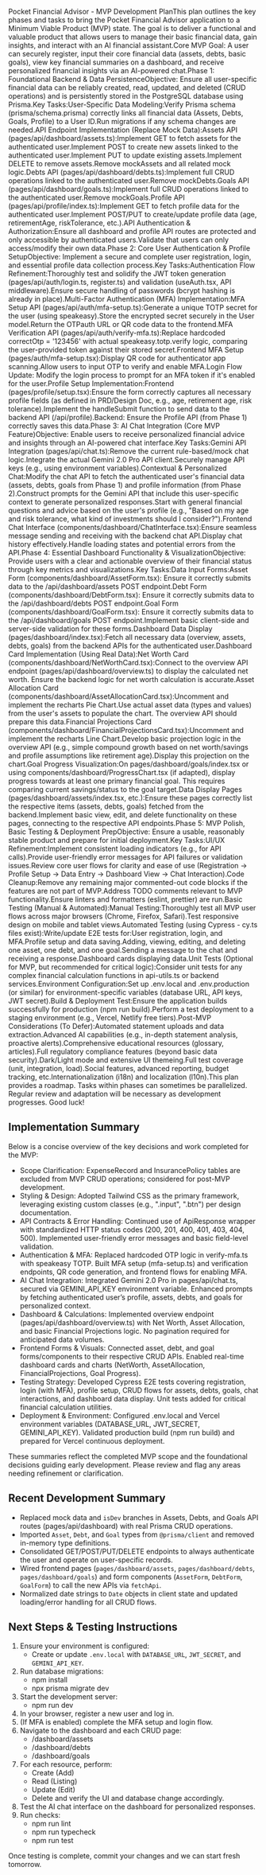 Pocket Financial Advisor - MVP Development PlanThis plan outlines the key phases and tasks to bring the Pocket Financial Advisor application to a Minimum Viable Product (MVP) state. The goal is to deliver a functional and valuable product that allows users to manage their basic financial data, gain insights, and interact with an AI financial assistant.Core MVP Goal: A user can securely register, input their core financial data (assets, debts, basic goals), view key financial summaries on a dashboard, and receive personalized financial insights via an AI-powered chat.Phase 1: Foundational Backend & Data PersistenceObjective: Ensure all user-specific financial data can be reliably created, read, updated, and deleted (CRUD operations) and is persistently stored in the PostgreSQL database using Prisma.Key Tasks:User-Specific Data Modeling:Verify Prisma schema (prisma/schema.prisma) correctly links all financial data (Assets, Debts, Goals, Profile) to a User ID.Run migrations if any schema changes are needed.API Endpoint Implementation (Replace Mock Data):Assets API (pages/api/dashboard/assets.ts):Implement GET to fetch assets for the authenticated user.Implement POST to create new assets linked to the authenticated user.Implement PUT to update existing assets.Implement DELETE to remove assets.Remove mockAssets and all related mock logic.Debts API (pages/api/dashboard/debts.ts):Implement full CRUD operations linked to the authenticated user.Remove mockDebts.Goals API (pages/api/dashboard/goals.ts):Implement full CRUD operations linked to the authenticated user.Remove mockGoals.Profile API (pages/api/profile/index.ts):Implement GET to fetch profile data for the authenticated user.Implement POST/PUT to create/update profile data (age, retirementAge, riskTolerance, etc.).API Authentication & Authorization:Ensure all dashboard and profile API routes are protected and only accessible by authenticated users.Validate that users can only access/modify their own data.Phase 2: Core User Authentication & Profile SetupObjective: Implement a secure and complete user registration, login, and essential profile data collection process.Key Tasks:Authentication Flow Refinement:Thoroughly test and solidify the JWT token generation (pages/api/auth/login.ts, register.ts) and validation (useAuth.tsx, API middleware).Ensure secure handling of passwords (bcrypt hashing is already in place).Multi-Factor Authentication (MFA) Implementation:MFA Setup API (pages/api/auth/mfa-setup.ts):Generate a unique TOTP secret for the user (using speakeasy).Store the encrypted secret securely in the User model.Return the OTPauth URL or QR code data to the frontend.MFA Verification API (pages/api/auth/verify-mfa.ts):Replace hardcoded correctOtp = '123456' with actual speakeasy.totp.verify logic, comparing the user-provided token against their stored secret.Frontend MFA Setup (pages/auth/mfa-setup.tsx):Display QR code for authenticator app scanning.Allow users to input OTP to verify and enable MFA.Login Flow Update: Modify the login process to prompt for an MFA token if it's enabled for the user.Profile Setup Implementation:Frontend (pages/profile/setup.tsx):Ensure the form correctly captures all necessary profile fields (as defined in PRD/Design Doc, e.g., age, retirement age, risk tolerance).Implement the handleSubmit function to send data to the backend API (/api/profile).Backend: Ensure the Profile API (from Phase 1) correctly saves this data.Phase 3: AI Chat Integration (Core MVP Feature)Objective: Enable users to receive personalized financial advice and insights through an AI-powered chat interface.Key Tasks:Gemini API Integration (pages/api/chat.ts):Remove the current rule-based/mock chat logic.Integrate the actual Gemini 2.0 Pro API client.Securely manage API keys (e.g., using environment variables).Contextual & Personalized Chat:Modify the chat API to fetch the authenticated user's financial data (assets, debts, goals from Phase 1) and profile information (from Phase 2).Construct prompts for the Gemini API that include this user-specific context to generate personalized responses.Start with general financial questions and advice based on the user's profile (e.g., "Based on my age and risk tolerance, what kind of investments should I consider?").Frontend Chat Interface (components/dashboard/ChatInterface.tsx):Ensure seamless message sending and receiving with the backend chat API.Display chat history effectively.Handle loading states and potential errors from the API.Phase 4: Essential Dashboard Functionality & VisualizationObjective: Provide users with a clear and actionable overview of their financial status through key metrics and visualizations.Key Tasks:Data Input Forms:Asset Form (components/dashboard/AssetForm.tsx): Ensure it correctly submits data to the /api/dashboard/assets POST endpoint.Debt Form (components/dashboard/DebtForm.tsx): Ensure it correctly submits data to the /api/dashboard/debts POST endpoint.Goal Form (components/dashboard/GoalForm.tsx): Ensure it correctly submits data to the /api/dashboard/goals POST endpoint.Implement basic client-side and server-side validation for these forms.Dashboard Data Display (pages/dashboard/index.tsx):Fetch all necessary data (overview, assets, debts, goals) from the backend APIs for the authenticated user.Dashboard Card Implementation (Using Real Data):Net Worth Card (components/dashboard/NetWorthCard.tsx):Connect to the overview API endpoint (pages/api/dashboard/overview.ts) to display the calculated net worth. Ensure the backend logic for net worth calculation is accurate.Asset Allocation Card (components/dashboard/AssetAllocationCard.tsx):Uncomment and implement the recharts Pie Chart.Use actual asset data (types and values) from the user's assets to populate the chart. The overview API should prepare this data.Financial Projections Card (components/dashboard/FinancialProjectionsCard.tsx):Uncomment and implement the recharts Line Chart.Develop basic projection logic in the overview API (e.g., simple compound growth based on net worth/savings and profile assumptions like retirement age).Display this projection on the chart.Goal Progress Visualization:On pages/dashboard/goals/index.tsx or using components/dashboard/ProgressChart.tsx (if adapted), display progress towards at least one primary financial goal. This requires comparing current savings/status to the goal target.Data Display Pages (pages/dashboard/assets/index.tsx, etc.):Ensure these pages correctly list the respective items (assets, debts, goals) fetched from the backend.Implement basic view, edit, and delete functionality on these pages, connecting to the respective API endpoints.Phase 5: MVP Polish, Basic Testing & Deployment PrepObjective: Ensure a usable, reasonably stable product and prepare for initial deployment.Key Tasks:UI/UX Refinement:Implement consistent loading indicators (e.g., for API calls).Provide user-friendly error messages for API failures or validation issues.Review core user flows for clarity and ease of use (Registration -> Profile Setup -> Data Entry -> Dashboard View -> Chat Interaction).Code Cleanup:Remove any remaining major commented-out code blocks if the features are not part of MVP.Address TODO comments relevant to MVP functionality.Ensure linters and formatters (eslint, prettier) are run.Basic Testing (Manual & Automated):Manual Testing:Thoroughly test all MVP user flows across major browsers (Chrome, Firefox, Safari).Test responsive design on mobile and tablet views.Automated Testing (using Cypress - cy.ts files exist):Write/update E2E tests for:User registration, login, and MFA.Profile setup and data saving.Adding, viewing, editing, and deleting one asset, one debt, and one goal.Sending a message to the chat and receiving a response.Dashboard cards displaying data.Unit Tests (Optional for MVP, but recommended for critical logic):Consider unit tests for any complex financial calculation functions in api-utils.ts or backend services.Environment Configuration:Set up .env.local and .env.production (or similar) for environment-specific variables (database URL, API keys, JWT secret).Build & Deployment Test:Ensure the application builds successfully for production (npm run build).Perform a test deployment to a staging environment (e.g., Vercel, Netlify free tiers).Post-MVP Considerations (To Defer):Automated statement uploads and data extraction.Advanced AI capabilities (e.g., in-depth statement analysis, proactive alerts).Comprehensive educational resources (glossary, articles).Full regulatory compliance features (beyond basic data security).Dark/Light mode and extensive UI themeing.Full test coverage (unit, integration, load).Social features, advanced reporting, budget tracking, etc.Internationalization (i18n) and localization (l10n).This plan provides a roadmap. Tasks within phases can sometimes be parallelized. Regular review and adaptation will be necessary as development progresses. Good luck!
## Implementation Summary
Below is a concise overview of the key decisions and work completed for the MVP:

- Scope Clarification: ExpenseRecord and InsurancePolicy tables are excluded from MVP CRUD operations; considered for post-MVP development.
- Styling & Design: Adopted Tailwind CSS as the primary framework, leveraging existing custom classes (e.g., ".input", ".btn") per design documentation.
- API Contracts & Error Handling: Continued use of ApiResponse<T> wrapper with standardized HTTP status codes (200, 201, 400, 401, 403, 404, 500). Implemented user-friendly error messages and basic field-level validation.
- Authentication & MFA: Replaced hardcoded OTP logic in verify-mfa.ts with speakeasy TOTP. Built MFA setup (mfa-setup.ts) and verification endpoints, QR code generation, and frontend flows for enabling MFA.
- AI Chat Integration: Integrated Gemini 2.0 Pro in pages/api/chat.ts, secured via GEMINI_API_KEY environment variable. Enhanced prompts by fetching authenticated user’s profile, assets, debts, and goals for personalized context.
- Dashboard & Calculations: Implemented overview endpoint (pages/api/dashboard/overview.ts) with Net Worth, Asset Allocation, and basic Financial Projections logic. No pagination required for anticipated data volumes.
- Frontend Forms & Visuals: Connected asset, debt, and goal forms/components to their respective CRUD APIs. Enabled real-time dashboard cards and charts (NetWorth, AssetAllocation, FinancialProjections, Goal Progress).
- Testing Strategy: Developed Cypress E2E tests covering registration, login (with MFA), profile setup, CRUD flows for assets, debts, goals, chat interactions, and dashboard data display. Unit tests added for critical financial calculation utilities.
- Deployment & Environment: Configured .env.local and Vercel environment variables (DATABASE_URL, JWT_SECRET, GEMINI_API_KEY). Validated production build (npm run build) and prepared for Vercel continuous deployment.

These summaries reflect the completed MVP scope and the foundational decisions guiding early development. Please review and flag any areas needing refinement or clarification.
  
## Recent Development Summary
  
- Replaced mock data and `isDev` branches in Assets, Debts, and Goals API routes (pages/api/dashboard) with real Prisma CRUD operations.
- Imported `Asset`, `Debt`, and `Goal` types from `@prisma/client` and removed in-memory type definitions.
- Consolidated GET/POST/PUT/DELETE endpoints to always authenticate the user and operate on user-specific records.
- Wired frontend pages (`pages/dashboard/assets`, `pages/dashboard/debts`, `pages/dashboard/goals`) and form components (`AssetForm`, `DebtForm`, `GoalForm`) to call the new APIs via `fetchApi`.
- Normalized date strings to `Date` objects in client state and updated loading/error handling for all CRUD flows.
  
## Next Steps & Testing Instructions
  
1. Ensure your environment is configured:
   - Create or update `.env.local` with `DATABASE_URL`, `JWT_SECRET`, and `GEMINI_API_KEY`.
2. Run database migrations:
   - npm install
   - npx prisma migrate dev
3. Start the development server:
   - npm run dev
4. In your browser, register a new user and log in.
5. (If MFA is enabled) complete the MFA setup and login flow.
6. Navigate to the dashboard and each CRUD page:
   - /dashboard/assets
   - /dashboard/debts
   - /dashboard/goals
7. For each resource, perform:
   - Create (Add)
   - Read (Listing)
   - Update (Edit)
   - Delete
   and verify the UI and database change accordingly.
8. Test the AI chat interface on the dashboard for personalized responses.
9. Run checks:
   - npm run lint
   - npm run typecheck
   - npm run test
  
Once testing is complete, commit your changes and we can start fresh tomorrow.
